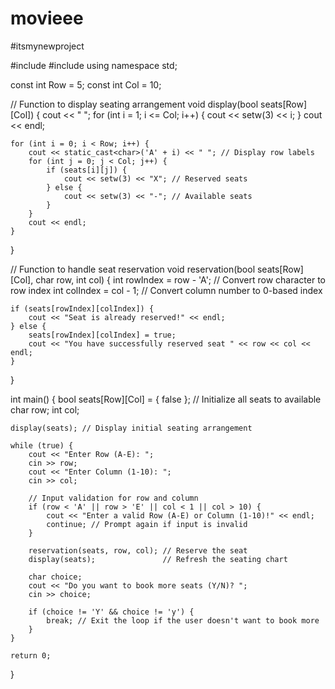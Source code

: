 # movieee
#itsmynewproject








#include <iostream>
#include <iomanip>
using namespace std;

const int Row = 5;
const int Col = 10;

// Function to display seating arrangement
void display(bool seats[Row][Col]) {
    cout << "  ";
    for (int i = 1; i <= Col; i++) {
        cout << setw(3) << i;
    }
    cout << endl;
    
    for (int i = 0; i < Row; i++) {
        cout << static_cast<char>('A' + i) << " "; // Display row labels
        for (int j = 0; j < Col; j++) {
            if (seats[i][j]) {
                cout << setw(3) << "X"; // Reserved seats
            } else {
                cout << setw(3) << "-"; // Available seats
            }
        }
        cout << endl;
    }
}

// Function to handle seat reservation
void reservation(bool seats[Row][Col], char row, int col) {
    int rowIndex = row - 'A'; // Convert row character to row index
    int colIndex = col - 1;   // Convert column number to 0-based index
    
    if (seats[rowIndex][colIndex]) {
        cout << "Seat is already reserved!" << endl;
    } else {
        seats[rowIndex][colIndex] = true;
        cout << "You have successfully reserved seat " << row << col << endl;
    }
}

int main() {
    bool seats[Row][Col] = { false }; // Initialize all seats to available
    char row;
    int col;

    display(seats); // Display initial seating arrangement

    while (true) {
        cout << "Enter Row (A-E): "; 
        cin >> row;
        cout << "Enter Column (1-10): "; 
        cin >> col;
        
        // Input validation for row and column
        if (row < 'A' || row > 'E' || col < 1 || col > 10) {
            cout << "Enter a valid Row (A-E) or Column (1-10)!" << endl;
            continue; // Prompt again if input is invalid
        }

        reservation(seats, row, col); // Reserve the seat
        display(seats);               // Refresh the seating chart
        
        char choice;
        cout << "Do you want to book more seats (Y/N)? "; 
        cin >> choice;

        if (choice != 'Y' && choice != 'y') {
            break; // Exit the loop if the user doesn't want to book more
        }
    }

    return 0;
}
